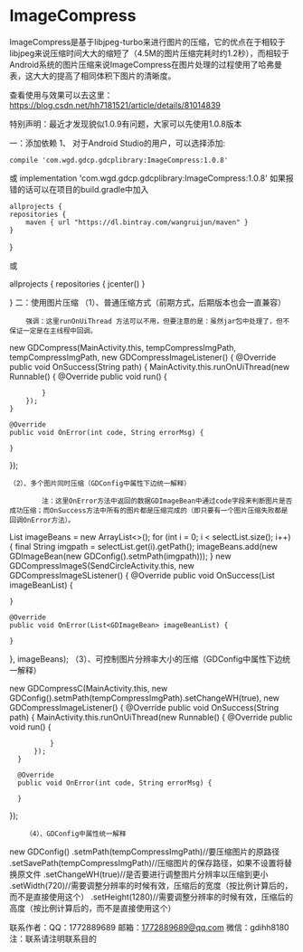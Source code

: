 # ImageCompress
ImageCompress是基于libjpeg-turbo来进行图片的压缩，它的优点在于相较于libjpeg来说压缩时间大大的缩短了（4.5M的图片压缩完耗时约1.2秒），而相较于Android系统的图片压缩来说ImageCompress在图片处理的过程使用了哈弗曼表，这大大的提高了相同体积下图片的清晰度。

查看使用与效果可以去这里：https://blog.csdn.net/hh7181521/article/details/81014839


特别声明：最近才发现貌似1.0.9有问题，大家可以先使用1.0.8版本


一：添加依赖
  1、 对于Android Studio的用户，可以选择添加:


    compile 'com.wgd.gdcp.gdcplibrary:ImageCompress:1.0.8'
或
implementation 'com.wgd.gdcp.gdcplibrary:ImageCompress:1.0.8'
    如果报错的话可以在项目的build.gradle中加入

    allprojects {
    repositories {
        maven { url "https://dl.bintray.com/wangruijun/maven" }
    }

}

或

allprojects {
    repositories {
        jcenter() 
    }

}
二：使用图片压缩
  （1）、普通压缩方式（前期方式，后期版本也会一直兼容）

        强调：这里runOnUiThread 方法可以不用，但要注意的是：虽然jar包中处理了，但不保证一定是在主线程中回调。


new GDCompress(MainActivity.this, tempCompressImgPath, tempCompressImgPath, new GDCompressImageListener() {
    @Override
    public void OnSuccess(String path) {
        MainActivity.this.runOnUiThread(new Runnable() {
            @Override
            public void run() {
                
            }
        });
    }

    @Override
    public void OnError(int code, String errorMsg) {

    }
});

    （2）、多个图片同时压缩（GDConfig中属性下边统一解释）

            注：这里OnError方法中返回的数据GDImageBean中通过code字段来判断图片是否成功压缩；而OnSuccess方法中所有的图片都是压缩完成的（即只要有一个图片压缩失败都是回调OnError方法）。


List<GDImageBean> imageBeans = new ArrayList<>();
for (int i = 0; i < selectList.size(); i++) {
    final String imgpath = selectList.get(i).getPath();
    imageBeans.add(new GDImageBean(new GDConfig().setmPath(imgpath)));
}
new GDCompressImageS(SendCircleActivity.this, new GDCompressImageSListener() {
    @Override
    public void OnSuccess(List<GDImageBean> imageBeanList) {
        
    }

    @Override
    public void OnError(List<GDImageBean> imageBeanList) {
        
    }
}, imageBeans);
        （3）、可控制图片分辨率大小的压缩（GDConfig中属性下边统一解释）




new GDCompressC(MainActivity.this, new GDConfig().setmPath(tempCompressImgPath).setChangeWH(true), new GDCompressImageListener() {
      @Override
      public void OnSuccess(String path) {
          MainActivity.this.runOnUiThread(new Runnable() {
              @Override
              public void run() {
                  
              }
          });
      }

      @Override
      public void OnError(int code, String errorMsg) {

      }
  });

        （4）、GDConfig中属性统一解释

            

new GDConfig()
        .setmPath(tempCompressImgPath)//要压缩图片的原路径
        .setSavePath(tempCompressImgPath)//压缩图片的保存路径，如果不设置将替换原文件
        .setChangeWH(true)//是否要进行调整图片分辨率以压缩到更小
        .setWidth(720)//需要调整分辨率的时候有效，压缩后的宽度（按比例计算后的，而不是直接使用这个）
        .setHeight(1280)//需要调整分辨率的时候有效，压缩后的高度（按比例计算后的，而不是直接使用这个）
        
联系作者：QQ：1772889689     邮箱：1772889689@qq.com    微信：gdihh8180
注：联系请注明联系目的
